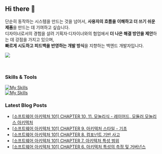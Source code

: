 ## Hi there 👋

단순히 동작하는 시스템을 만드는 것을 넘어서, **사용자의 흐름을 이해하고 더 쓰기 쉬운 제품**을 만드는 데 기여하고 싶습니다. <br>
디자이너로서의 경험을 살려 기획자·디자이너와의 협업에서 **더 나은 해결 방안을 제안**하는 데 강점을 가지고 있으며, <br>
**빠르게 시도하고 피드백을 반영하는 개발 방식**을 지향하는 백엔드 개발자입니다.

<a href="mailto:hisunny4036@gmail.com"><img src="https://img.shields.io/badge/-hisunny4036@gmail.com-c14438?style=flat&logo=Gmail&logoColor=white&link=mailto:hisunny4036@gmail.com"/></a>

<br>

### Skills & Tools
[![My Skills](https://skillicons.dev/icons?i=java,spring,js,html,git,mysql,idea,linux)](https://skillicons.dev) <br>
[![My Skills](https://skillicons.dev/icons?i=figma,ps,ai)](https://skillicons.dev) <br> 


### Latest Blog Posts

- [[소프트웨어 아키텍처 101] CHAPTER 10, 11. 모놀리식 - 레이어드, 모듈러 모놀리스 아키텍처](https://hyeonsunnny.tistory.com/12)
- [[소프트웨어 아키텍처 101] CHAPTER 9. 아키텍처 스타일 - 기초](https://hyeonsunnny.tistory.com/11)
- [[소프트웨어 아키텍처 101] CHAPTER 8. 컴포넌트 기반 사고](https://hyeonsunnny.tistory.com/7)
- [[소프트웨어 아키텍처 101] CHAPTER 7. 아키텍처 특성 범위](https://hyeonsunnny.tistory.com/6)
- [[소프트웨어 아키텍처 101] CHAPTER 6. 아키텍처 특성의 측정 및 거버넌스](https://hyeonsunnny.tistory.com/5)

